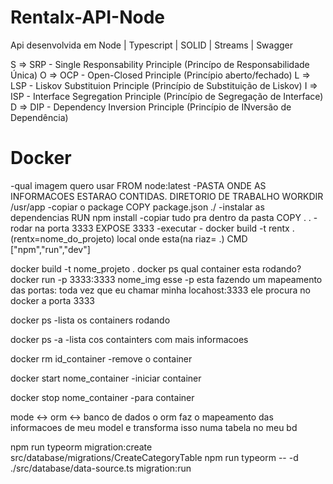 # Rentalx-API-Node
Api desenvolvida em Node | Typescript | SOLID | Streams | Swagger

S => SRP - Single Responsability Principle (Princípo de Responsabilidade Única)
O => OCP - Open-Closed Principle (Princípio aberto/fechado)
L => LSP - Liskov Substituion Principle (Princípio de Substituição de Liskov)
I => ISP - Interface Segregation Principle (Princípio de Segregação de Interface)
D => DIP - Dependency Inversion Principle (Princípio de INversão de Dependência)

# Docker
-qual imagem quero usar
FROM node:latest
-PASTA ONDE AS INFORMACOES ESTARAO CONTIDAS. DIRETORIO DE TRABALHO 
WORKDIR /usr/app
-copiar o package
COPY package.json ./
-instalar as dependencias
RUN npm install
-copiar tudo pra dentro da pasta
COPY . . 
-rodar na porta 3333
EXPOSE 3333
-executar - docker build -t rentx . (rentx=nome_do_projeto) local onde esta(na riaz= .)
CMD ["npm","run","dev"]


docker build -t nome_projeto .
docker ps 
  qual container esta rodando?
docker run -p 3333:3333 nome_img
  esse -p esta fazendo um mapeamento das portas: toda vez que eu chamar minha locahost:3333 ele procura no docker a porta 3333

docker ps
-lista os containers rodando

docker ps -a
-lista cos containters com mais informacoes

docker rm id_container
-remove o container

docker start nome_container
-iniciar container

docker stop nome_container
-para container

mode <-> orm <-> banco de dados
o orm faz o mapeamento das informacoes de meu model e transforma isso numa tabela no meu bd

npm run typeorm migration:create src/database/migrations/CreateCategoryTable
npm run typeorm -- -d ./src/database/data-source.ts migration:run